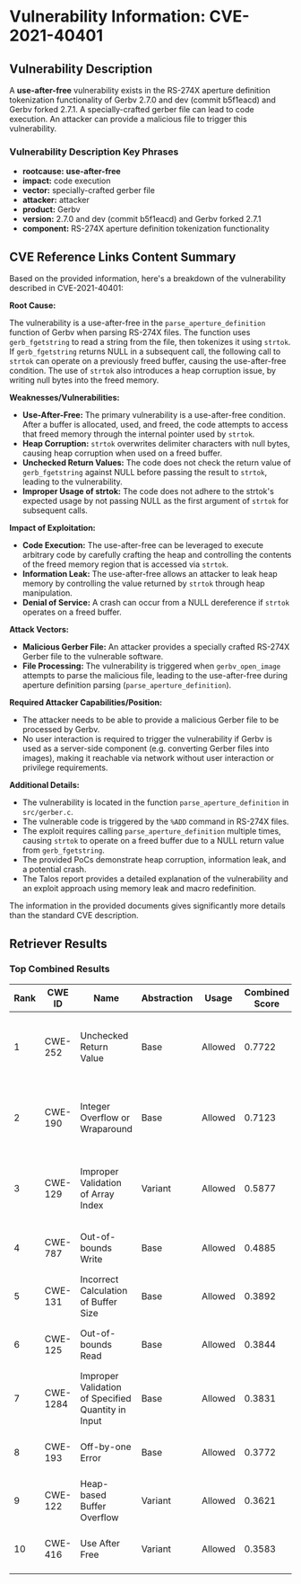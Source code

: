 # Vulnerability Information: CVE-2021-40401

## Vulnerability Description
A **use-after-free** vulnerability exists in the RS-274X aperture definition tokenization functionality of Gerbv 2.7.0 and dev (commit b5f1eacd) and Gerbv forked 2.7.1. A specially-crafted gerber file can lead to code execution. An attacker can provide a malicious file to trigger this vulnerability.

### Vulnerability Description Key Phrases
- **rootcause:** **use-after-free**
- **impact:** code execution
- **vector:** specially-crafted gerber file
- **attacker:** attacker
- **product:** Gerbv
- **version:** 2.7.0 and dev (commit b5f1eacd) and Gerbv forked 2.7.1
- **component:** RS-274X aperture definition tokenization functionality

## CVE Reference Links Content Summary
Based on the provided information, here's a breakdown of the vulnerability described in CVE-2021-40401:

**Root Cause:**

The vulnerability is a use-after-free in the `parse_aperture_definition` function of Gerbv when parsing RS-274X files. The function uses `gerb_fgetstring` to read a string from the file, then tokenizes it using `strtok`. If `gerb_fgetstring` returns NULL in a subsequent call, the following call to `strtok` can operate on a previously freed buffer, causing the use-after-free condition. The use of `strtok` also introduces a heap corruption issue, by writing null bytes into the freed memory.

**Weaknesses/Vulnerabilities:**

*   **Use-After-Free:** The primary vulnerability is a use-after-free condition. After a buffer is allocated, used, and freed, the code attempts to access that freed memory through the internal pointer used by `strtok`.
*   **Heap Corruption:**  `strtok` overwrites delimiter characters with null bytes, causing heap corruption when used on a freed buffer.
*   **Unchecked Return Values:** The code does not check the return value of `gerb_fgetstring` against NULL before passing the result to `strtok`, leading to the vulnerability.
*   **Improper Usage of strtok:** The code does not adhere to the strtok's expected usage by not passing NULL as the first argument of `strtok` for subsequent calls.

**Impact of Exploitation:**

*   **Code Execution:** The use-after-free can be leveraged to execute arbitrary code by carefully crafting the heap and controlling the contents of the freed memory region that is accessed via `strtok`.
*   **Information Leak:** The use-after-free allows an attacker to leak heap memory by controlling the value returned by `strtok` through heap manipulation.
*   **Denial of Service:** A crash can occur from a NULL dereference if `strtok` operates on a freed buffer.

**Attack Vectors:**

*   **Malicious Gerber File:** An attacker provides a specially crafted RS-274X Gerber file to the vulnerable software.
*   **File Processing:** The vulnerability is triggered when `gerbv_open_image` attempts to parse the malicious file, leading to the use-after-free during aperture definition parsing (`parse_aperture_definition`).

**Required Attacker Capabilities/Position:**

*   The attacker needs to be able to provide a malicious Gerber file to be processed by Gerbv.
*   No user interaction is required to trigger the vulnerability if Gerbv is used as a server-side component (e.g. converting Gerber files into images), making it reachable via network without user interaction or privilege requirements.

**Additional Details:**

*   The vulnerability is located in the function `parse_aperture_definition` in `src/gerber.c`.
*   The vulnerable code is triggered by the `%ADD` command in RS-274X files.
*   The exploit requires calling `parse_aperture_definition` multiple times, causing `strtok` to operate on a freed buffer due to a NULL return value from `gerb_fgetstring`.
*   The provided PoCs demonstrate heap corruption, information leak, and a potential crash.
*   The Talos report provides a detailed explanation of the vulnerability and an exploit approach using memory leak and macro redefinition.

The information in the provided documents gives significantly more details than the standard CVE description.

## Retriever Results

### Top Combined Results

| Rank | CWE ID | Name | Abstraction | Usage | Combined Score | Retrievers | Individual Scores |
|------|--------|------|-------------|-------|---------------|------------|-------------------|
| 1 | CWE-252 | Unchecked Return Value | Base | Allowed | 0.7722 | dense, sparse, graph | dense: 0.560, sparse: 0.347, graph: 0.821 |
| 2 | CWE-190 | Integer Overflow or Wraparound | Base | Allowed | 0.7123 | dense, sparse, graph | dense: 0.528, sparse: 0.223, graph: 0.896 |
| 3 | CWE-129 | Improper Validation of Array Index | Variant | Allowed | 0.5877 | dense, sparse, graph | dense: 0.522, sparse: 0.225, graph: 0.689 |
| 4 | CWE-787 | Out-of-bounds Write | Base | Allowed | 0.4885 | sparse, graph | sparse: 0.229, graph: 1.000 |
| 5 | CWE-131 | Incorrect Calculation of Buffer Size | Base | Allowed | 0.3892 | dense, sparse | dense: 0.534, sparse: 0.213 |
| 6 | CWE-125 | Out-of-bounds Read | Base | Allowed | 0.3844 | dense, sparse | dense: 0.532, sparse: 0.207 |
| 7 | CWE-1284 | Improper Validation of Specified Quantity in Input | Base | Allowed | 0.3831 | dense, sparse | dense: 0.526, sparse: 0.209 |
| 8 | CWE-193 | Off-by-one Error | Base | Allowed | 0.3772 | dense, sparse | dense: 0.530, sparse: 0.196 |
| 9 | CWE-122 | Heap-based Buffer Overflow | Variant | Allowed | 0.3621 | dense, sparse | dense: 0.542, sparse: 0.212 |
| 10 | CWE-416 | Use After Free | Variant | Allowed | 0.3583 | dense, sparse | dense: 0.538, sparse: 0.208 |

